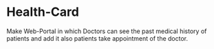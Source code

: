 # Health-Card
Make Web-Portal in which Doctors can see the past medical history of patients and add it also patients take appointment of the doctor.
